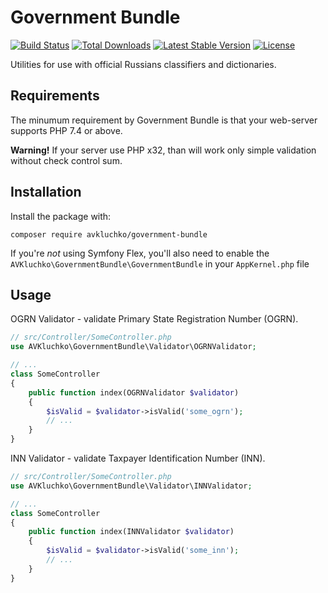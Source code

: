 # Government Bundle

[![Build Status](https://travis-ci.org/avkluchko/government-bundle.svg)](https://travis-ci.org/avkluchko/government-bundle)
[![Total Downloads](https://poser.pugx.org/avkluchko/government-bundle/downloads)](https://packagist.org/packages/avkluchko/government-bundle)
[![Latest Stable Version](https://poser.pugx.org/avkluchko/government-bundle/v/stable)](https://packagist.org/packages/avkluchko/government-bundle)
[![License](https://poser.pugx.org/avkluchko/government-bundle/license)](https://packagist.org/packages/avkluchko/government-bundle)

Utilities for use with official Russians classifiers and dictionaries.

## Requirements

The minumum requirement by Government Bundle is that your web-server supports PHP 7.4 or above. 

**Warning!** If your server use PHP x32, than will work only simple validation without check control sum.

## Installation

Install the package with:

```console
composer require avkluchko/government-bundle
```

If you're *not* using Symfony Flex, you'll also
need to enable the `AVKluchko\GovernmentBundle\GovernmentBundle`
in your `AppKernel.php` file

## Usage

OGRN Validator - validate Primary State Registration Number (OGRN).

```php
// src/Controller/SomeController.php
use AVKluchko\GovernmentBundle\Validator\OGRNValidator;

// ...
class SomeController
{
    public function index(OGRNValidator $validator)
    {
        $isValid = $validator->isValid('some_ogrn');
        // ...
    }
}
```

INN Validator - validate Taxpayer Identification Number (INN).

```php
// src/Controller/SomeController.php
use AVKluchko\GovernmentBundle\Validator\INNValidator;

// ...
class SomeController
{
    public function index(INNValidator $validator)
    {
        $isValid = $validator->isValid('some_inn');
        // ...
    }
}
```
